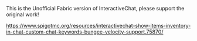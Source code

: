 This is the Unofficial Fabric version of InteractiveChat, please support the original work!

https://www.spigotmc.org/resources/interactivechat-show-items-inventory-in-chat-custom-chat-keywords-bungee-velocity-support.75870/